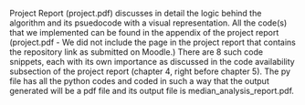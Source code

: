 Project Report (project.pdf) discusses in detail the logic behind the algorithm and its psuedocode with a visual representation. 
All the code(s) that we implemented can be found in the appendix of the project report (project.pdf - We did not include the page in the project report that contains the repository link as submitted on Moodle.)
There are 8 such code snippets, each with its own importance as discussed in the code availability subsection of the project report (chapter 4, right before chapter 5).
The py file has all the python codes and coded in such a way that the output generated will be a pdf file and its output file is median_analysis_report.pdf.
